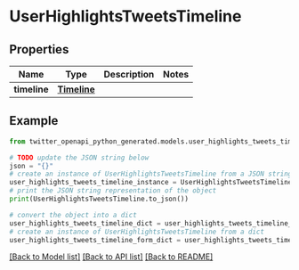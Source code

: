 # UserHighlightsTweetsTimeline


## Properties

Name | Type | Description | Notes
------------ | ------------- | ------------- | -------------
**timeline** | [**Timeline**](Timeline.md) |  | 

## Example

```python
from twitter_openapi_python_generated.models.user_highlights_tweets_timeline import UserHighlightsTweetsTimeline

# TODO update the JSON string below
json = "{}"
# create an instance of UserHighlightsTweetsTimeline from a JSON string
user_highlights_tweets_timeline_instance = UserHighlightsTweetsTimeline.from_json(json)
# print the JSON string representation of the object
print(UserHighlightsTweetsTimeline.to_json())

# convert the object into a dict
user_highlights_tweets_timeline_dict = user_highlights_tweets_timeline_instance.to_dict()
# create an instance of UserHighlightsTweetsTimeline from a dict
user_highlights_tweets_timeline_form_dict = user_highlights_tweets_timeline.from_dict(user_highlights_tweets_timeline_dict)
```
[[Back to Model list]](../README.md#documentation-for-models) [[Back to API list]](../README.md#documentation-for-api-endpoints) [[Back to README]](../README.md)


